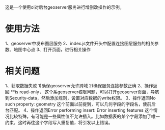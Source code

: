 这是一个使用ol对后台geoserver服务进行增删改操作的示例。

# 使用方法
1、geoserver中发布图层服务
2、index.js文件开头中配置连接图层服务的相关参数、地图中心点
3、打开页面，进行相关操作

# 相关问题
1、获取数据失败
    1)确保geoserver允许跨域
    2)确保服务连接参数正确
2、操作返回 **is read-only，
    这个系geoserver权限问题，可以打开geoserver页面，导航到Security-data，然后添加规则，设置对应数据的write权限。
3、操作返回No such property: geometry
    这个前面以前提到，可以几何字段的字段名，使前后台匹配。
4、操作返回Error performing insert: Error inserting features
    这个情况比较特殊，有可能是一些属性值不允许插入。比如数据表的某个字段添加了唯一约束，这时再往这个字段写入重复值，将引发以上错误。